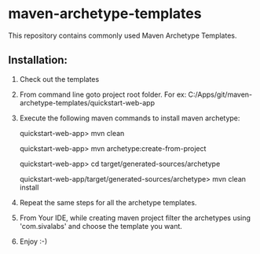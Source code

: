 maven-archetype-templates
=========================

This repository contains commonly used Maven Archetype Templates.

Installation:
-------------
1. Check out the templates
2. From command line goto project root folder. For ex: C:/Apps/git/maven-archetype-templates/quickstart-web-app
3. Execute the following maven commands to install maven archetype:

    quickstart-web-app> mvn clean

    quickstart-web-app> mvn archetype:create-from-project

    quickstart-web-app> cd target/generated-sources/archetype

    quickstart-web-app/target/generated-sources/archetype> mvn clean install


4. Repeat the same steps for all the archetype templates.
5. From Your IDE, while creating maven project filter the archetypes using 'com.sivalabs' and choose the template you want.
6. Enjoy :-)
